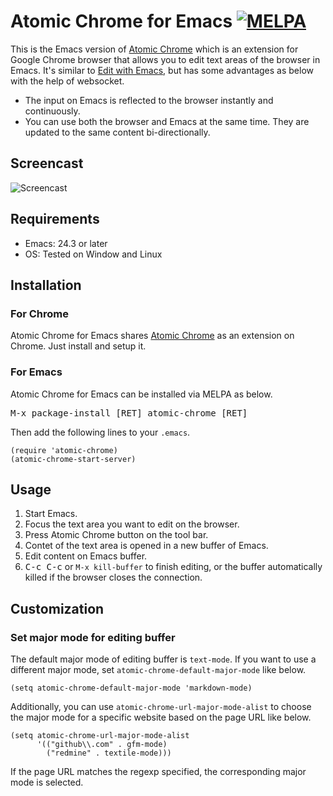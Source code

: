 # Atomic Chrome for Emacs [![MELPA](http://melpa.org/packages/atomic-chrome-badge.svg)](http://melpa.org/#/atomic-chrome)

This is the Emacs version of [Atomic Chrome](https://atom.io/packages/atomic-chrome) which is an extension for Google Chrome browser that allows you to edit text areas of the browser in Emacs. It's similar to [Edit with Emacs](https://www.emacswiki.org/emacs/Edit_with_Emacs), but has some advantages as below with the help of websocket.

* The input on Emacs is reflected to the browser instantly and continuously.
* You can use both the browser and Emacs at the same time. They are updated to the same content bi-directionally.

## Screencast

![Screencast](https://github.com/alpha22jp/atomic-chrome/blob/master/images/screencast.gif)

## Requirements

* Emacs: 24.3 or later
* OS: Tested on Window and Linux

## Installation

### For Chrome

Atomic Chrome for Emacs shares [Atomic Chrome](https://atom.io/packages/atomic-chrome) as an extension on Chrome. Just install and setup it.

### For Emacs

Atomic Chrome for Emacs can be installed via MELPA as below.

<kbd>M-x package-install [RET] atomic-chrome [RET]</kbd>

Then add the following lines to your `.emacs`.

``` emacs-lisp
(require 'atomic-chrome)
(atomic-chrome-start-server)
```

## Usage

1. Start Emacs.
2. Focus the text area you want to edit on the browser.
3. Press Atomic Chrome button on the tool bar.
4. Contet of the text area is opened in a new buffer of Emacs.
5. Edit content on Emacs buffer.
6. <kbd>C-c C-c</kbd> or `M-x kill-buffer` to finish editing, or the buffer automatically killed if the browser closes the connection.

## Customization

### Set major mode for editing buffer

The default major mode of editing buffer is `text-mode`. If you want to use a different major mode, set `atomic-chrome-default-major-mode` like below.

``` emacs-lisp
(setq atomic-chrome-default-major-mode 'markdown-mode)
```

Additionally, you can use `atomic-chrome-url-major-mode-alist` to choose the major mode for a specific website based on the page URL like below.

``` emacs-lisp
(setq atomic-chrome-url-major-mode-alist
      '(("github\\.com" . gfm-mode)
        ("redmine" . textile-mode)))
```

If the page URL matches the regexp specified, the corresponding major mode is selected.
